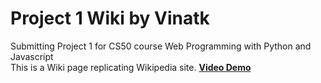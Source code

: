 # Project 1 Wiki by Vinatk

Submitting Project 1 for CS50 course Web Programming with Python and Javascript<br>
This is a Wiki page replicating Wikipedia site. 
[**Video Demo**]() 
